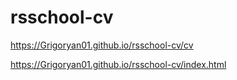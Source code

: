 # rsschool-cv

https://Grigoryan01.github.io/rsschool-cv/cv

https://Grigoryan01.github.io/rsschool-cv/index.html
